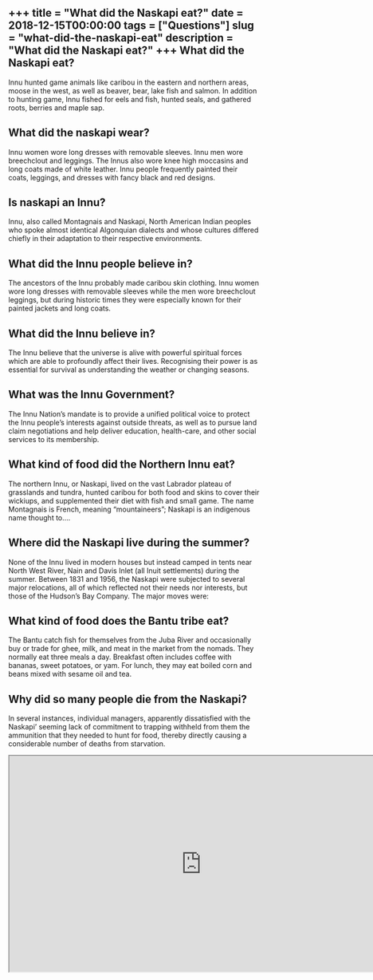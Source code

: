 +++
title = "What did the Naskapi eat?"
date = 2018-12-15T00:00:00
tags = ["Questions"]
slug = "what-did-the-naskapi-eat"
description = "What did the Naskapi eat?"
+++
What did the Naskapi eat?
-------------------------

Innu hunted game animals like caribou in the eastern and northern areas, moose in the west, as well as beaver, bear, lake fish and salmon. In addition to hunting game, Innu fished for eels and fish, hunted seals, and gathered roots, berries and maple sap.

What did the naskapi wear?
--------------------------

Innu women wore long dresses with removable sleeves. Innu men wore breechclout and leggings. The Innus also wore knee high moccasins and long coats made of white leather. Innu people frequently painted their coats, leggings, and dresses with fancy black and red designs.

Is naskapi an Innu?
-------------------

Innu, also called Montagnais and Naskapi, North American Indian peoples who spoke almost identical Algonquian dialects and whose cultures differed chiefly in their adaptation to their respective environments.

What did the Innu people believe in?
------------------------------------

The ancestors of the Innu probably made caribou skin clothing. Innu women wore long dresses with removable sleeves while the men wore breechclout leggings, but during historic times they were especially known for their painted jackets and long coats.

What did the Innu believe in?
-----------------------------

The Innu believe that the universe is alive with powerful spiritual forces which are able to profoundly affect their lives. Recognising their power is as essential for survival as understanding the weather or changing seasons.

What was the Innu Government?
-----------------------------

The Innu Nation’s mandate is to provide a unified political voice to protect the Innu people’s interests against outside threats, as well as to pursue land claim negotiations and help deliver education, health-care, and other social services to its membership.

What kind of food did the Northern Innu eat?
--------------------------------------------

The northern Innu, or Naskapi, lived on the vast Labrador plateau of grasslands and tundra, hunted caribou for both food and skins to cover their wickiups, and supplemented their diet with fish and small game. The name Montagnais is French, meaning “mountaineers”; Naskapi is an indigenous name thought to….

Where did the Naskapi live during the summer?
---------------------------------------------

None of the Innu lived in modern houses but instead camped in tents near North West River, Nain and Davis Inlet (all Inuit settlements) during the summer. Between 1831 and 1956, the Naskapi were subjected to several major relocations, all of which reflected not their needs nor interests, but those of the Hudson’s Bay Company. The major moves were:

What kind of food does the Bantu tribe eat?
-------------------------------------------

The Bantu catch fish for themselves from the Juba River and occasionally buy or trade for ghee, milk, and meat in the market from the nomads. They normally eat three meals a day. Breakfast often includes coffee with bananas, sweet potatoes, or yam. For lunch, they may eat boiled corn and beans mixed with sesame oil and tea.

Why did so many people die from the Naskapi?
--------------------------------------------

In several instances, individual managers, apparently dissatisfied with the Naskapi’ seeming lack of commitment to trapping withheld from them the ammunition that they needed to hunt for food, thereby directly causing a considerable number of deaths from starvation.

<iframe allow="accelerometer; autoplay; clipboard-write; encrypted-media; gyroscope; picture-in-picture" allowfullscreen="" class="__youtube_prefs__  epyt-is-override  no-lazyload" data-no-lazy="1" data-origheight="433" data-origwidth="770" data-skipgform_ajax_framebjll="" height="433" id="_ytid_56116" loading="lazy" src="https://www.youtube.com/embed/qRXwwZWEYkU?enablejsapi=1&autoplay=0&cc_load_policy=0&cc_lang_pref=&iv_load_policy=1&loop=0&modestbranding=0&rel=1&fs=1&playsinline=0&autohide=2&theme=dark&color=red&controls=1&" title="YouTube player" width="770"></iframe>